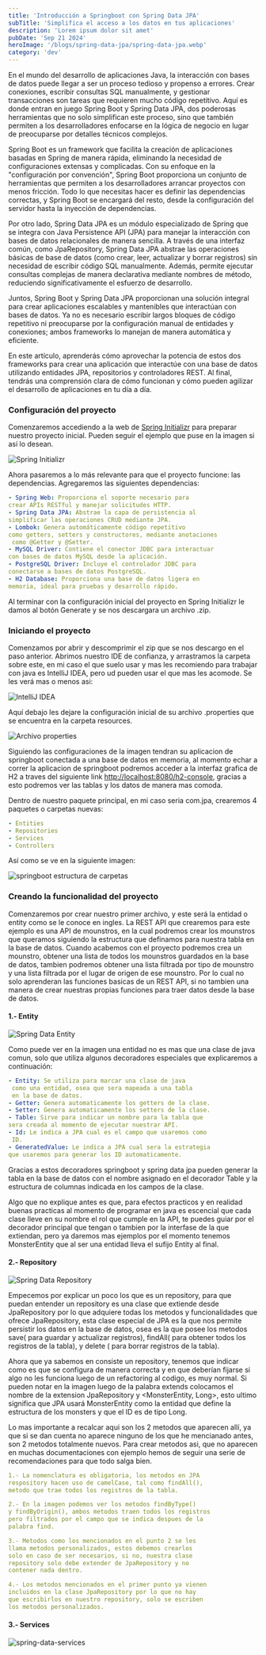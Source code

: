 ```yaml
---
title: 'Introducción a Springboot con Spring Data JPA'
subTitle: 'Simplifica el acceso a los datos en tus aplicaciones'
description: 'Lorem ipsum dolor sit amet'
pubDate: 'Sep 21 2024'
heroImage: '/blogs/spring-data-jpa/spring-data-jpa.webp'
category: 'dev'
---
```


En el mundo del desarrollo de aplicaciones Java, la interacción con bases de datos puede llegar a ser un proceso tedioso y propenso a errores. Crear conexiones, escribir consultas SQL manualmente, y gestionar transacciones son tareas que requieren mucho código repetitivo. Aquí es donde entran en juego Spring Boot y Spring Data JPA, dos poderosas herramientas que no solo simplifican este proceso, sino que también permiten a los desarrolladores enfocarse en la lógica de negocio en lugar de preocuparse por detalles técnicos complejos.

Spring Boot es un framework que facilita la creación de aplicaciones basadas en Spring de manera rápida, eliminando la necesidad de configuraciones extensas y complicadas. Con su enfoque en la "configuración por convención", Spring Boot proporciona un conjunto de herramientas que permiten a los desarrolladores arrancar proyectos con menos fricción. Todo lo que necesitas hacer es definir las dependencias correctas, y Spring Boot se encargará del resto, desde la configuración del servidor hasta la inyección de dependencias.

Por otro lado, Spring Data JPA es un módulo especializado de Spring que se integra con Java Persistence API (JPA) para manejar la interacción con bases de datos relacionales de manera sencilla. A través de una interfaz común, como JpaRepository, Spring Data JPA abstrae las operaciones básicas de base de datos (como crear, leer, actualizar y borrar registros) sin necesidad de escribir código SQL manualmente. Además, permite ejecutar consultas complejas de manera declarativa mediante nombres de método, reduciendo significativamente el esfuerzo de desarrollo.

Juntos, Spring Boot y Spring Data JPA proporcionan una solución integral para crear aplicaciones escalables y mantenibles que interactúan con bases de datos. Ya no es necesario escribir largos bloques de código repetitivo ni preocuparse por la configuración manual de entidades y conexiones; ambos frameworks lo manejan de manera automática y eficiente.

En este artículo, aprenderás cómo aprovechar la potencia de estos dos frameworks para crear una aplicación que interactúe con una base de datos utilizando entidades JPA, repositorios y controladores REST. Al final, tendrás una comprensión clara de cómo funcionan y cómo pueden agilizar el desarrollo de aplicaciones en tu día a día.

### Configuración del proyecto

Comenzaremos accediendo a la web de [Spring Initializr](https://start.spring.io/) para preparar nuestro proyecto inicial. Pueden seguir el ejemplo que puse en la imagen si así lo desean.

![Spring Initializr](/blogs/spring-data-jpa/spring-1.png)

Ahora pasaremos a lo más relevante para que el proyecto funcione: las dependencias. Agregaremos las siguientes dependencias:
````yml
- Spring Web: Proporciona el soporte necesario para 
crear APIs RESTful y manejar solicitudes HTTP.
- Spring Data JPA: Abstrae la capa de persistencia al 
simplificar las operaciones CRUD mediante JPA.
- Lombok: Genera automáticamente código repetitivo 
como getters, setters y constructores, mediante anotaciones
 como @Getter y @Setter.
- MySQL Driver: Contiene el conector JDBC para interactuar 
con bases de datos MySQL desde la aplicación.
- PostgreSQL Driver: Incluye el controlador JDBC para 
conectarse a bases de datos PostgreSQL.
- H2 Database: Proporciona una base de datos ligera en 
memoria, ideal para pruebas y desarrollo rápido.
````

Al terminar con la configuración inicial del proyecto en Spring Initializr le damos al botón Generate y se nos descargara un archivo .zip.

### Iniciando el proyecto

Comenzamos por abrir y descomprimir el zip que se nos descargo en el paso anterior. Abrimos nuestro IDE de confianza, y arrastramos la carpeta sobre este, en mi caso el que suelo usar y mas les recomiendo para trabajar con java es IntelliJ IDEA, pero ud pueden usar el que mas les acomode. Se les verá mas o menos asi:

![IntelliJ IDEA](/blogs/spring-data-jpa/spring-2.png)

Aquí debajo les dejare la configuración inicial de su archivo .properties que se encuentra en la carpeta resources.

![Archivo properties](/blogs/spring-data-jpa/spring-3.png)

Siguiendo las configuraciones de la imagen tendran su aplicacion de springboot conectada a una base de datos en memoria, al momento echar a correr la aplicacion de springboot podremos acceder a la interfaz grafica de H2 a traves del siguiente link [http://localhost:8080/h2-console](http://localhost:8080/h2-console), gracias a esto podremos ver las tablas y los datos de manera mas comoda.

Dentro de nuestro paquete principal, en mi caso seria com.jpa, crearemos 4 paquetes o carpetas nuevas:

````yml
- Entities
- Repositories
- Services
- Controllers
````
Así como se ve en la siguiente imagen:

![springboot estructura de carpetas](/blogs/spring-data-jpa/spring-4.png)

### Creando la funcionalidad del proyecto

Comenzaremos por crear nuestro primer archivo, y este será la entidad o entity como se le conoce en ingles. La REST API que crearemos para este ejemplo es una API de mounstros, en la cual podremos crear los mounstros que queramos siguiendo la estructura que definamos para nuestra tabla en la base de datos. Cuando acabemos con el proyecto podremos crea un mounstro, obtener una lista de todos los mounstros guardados en la base de datos, tambien podremos obtener una lista filtrada por tipo de mounstro y una lista filtrada por el lugar de origen de ese mounstro. Por lo cual no solo aprenderan las funciones basicas de un REST API, si no tambien una manera de crear nuestras propias funciones para traer datos desde la base de datos.

#### 1.- Entity

![Spring Data Entity](/blogs/spring-data-jpa/spring-5.png)

Como puede ver en la imagen una entidad no es mas que una clase de java comun, solo que utiliza algunos decoradores especiales que explicaremos a continuación:

````yml
- Entity: Se utiliza para marcar una clase de java
 como una entidad, osea que sera mapeada a una tabla
 en la base de datos.
- Getter: Genera automaticamente los getters de la clase.
- Setter: Genera automaticamente los setters de la clase.
- Table: Sirve para indicar un nombre para la tabla que
sera creada al momento de ejecutar nuestrar API.
- Id: Le indica a JPA cual es el campo que usaremos como
 ID.
- GeneratedValue: Le indica a JPA cual sera la estrategia
que usaremos para generar los ID automaticamente.
````

Gracias a estos decoradores springboot y spring data jpa pueden generar la tabla en la base de datos con el nombre asignado en el decorador Table y la estructura de columnas indicada en los campos de la clase.

Algo que no explique antes es que, para efectos practicos y en realidad buenas practicas al momento de programar en java es escencial que cada clase lleve en su nombre el rol que cumple en la API, te puedes guiar por el decorador principal que tengan o tambien por la interfase de la que extiendan, pero ya daremos mas ejemplos por el momento tenemos MonsterEntity que al ser una entidad lleva el sufijo Entity al final.

#### 2.- Repository
![Spring Data Repository](/blogs/spring-data-jpa/spring-6.png)

Empecemos por explicar un poco los que es un repository, para que puedan entender un repository es una clase que extiende desde JpaRepository por lo que adquiere todas los metodos y funcionalidades que ofrece JpaRepository, esta clase especial de JPA es la que nos permite persistir los datos en la base de datos, osea es la que posee los metodos save( para guardar y actualizar registros), findAll( para obtener todos los registros de la tabla), y delete ( para borrar registros de la tabla).

Ahora que ya sabemos en consiste un repository, tenemos que indicar como es que se configura de manera correcta y en que deberían fijarse si algo no les funciona luego de un refactoring al codigo, es muy normal. Si pueden notar en la imagen luego de la palabra extends colocamos el nombre de la extension JpaRepository y <MonsterEntity, Long>, esto ultimo significa que JPA usará MonsterEntity como la entidad que define la estructura de los monsters y que el ID es de tipo Long.

Lo mas importante a recalcar aqui son los 2 metodos que aparecen allí, ya que si se dan cuenta no aparece ninguno de los que he mencianado antes, son 2 metodos totalmente nuevos. Para crear metodos asi, que no aparecen en muchas documentaciones con ejemplo hemos de seguir una serie de recomendaciones para que todo salga bien.

````yml
1.- La nomenclatura es obligatoria, los metodos en JPA 
respository hacen uso de camelCase, tal como findAll(),
metodo que trae todos los registros de la tabla.

2.- En la imagen podemos ver los metodos findByType()
y findByOrigin(), ambos metodos traen todos los registros
pero filtrados por el campo que se indica despues de la
palabra find.

3.- Metodos como los mencionados en el punto 2 se les 
llama metodos personalizados, estos debemos crearlos 
solo en caso de ser necesarios, si no, nuestra clase 
repository solo debe extender de JpaRepository y no 
contener nada dentro.

4.- Los metodos mencionados en el primer punto ya vienen 
incluidos en la clase JpaRepository por lo que no hay 
que escribirlos en nuestro repository, solo se escriben 
los metodos personalizados.
````

#### 3.- Services
![spring-data-services](/blogs/spring-data-jpa/spring-7.png)

